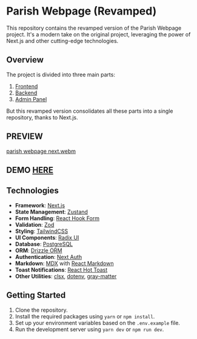 # Parish Webpage (Revamped)

This repository contains the revamped version of the Parish Webpage project. It's a modern take on the original project, leveraging the power of Next.js and other cutting-edge technologies.

## Overview

The project is divided into three main parts:
1. [Frontend](https://github.com/xyashino/parish-webpage-front)
2. [Backend](https://github.com/xyashino/parish-webpage-backend)
3. [Admin Panel](https://github.com/xyashino/parish-webpage-admin-panel)

But this revamped version consolidates all these parts into a single repository, thanks to Next.js.

## PREVIEW
[parish webpage next.webm](https://github.com/xyashino/parish-webpage-next/assets/69910622/ead511d3-17e7-4f94-b4e9-6daab739396d)

## DEMO [HERE](https://parafia.yashino.live/)

## Technologies

- **Framework**: [Next.js](https://nextjs.org/)
- **State Management**: [Zustand](https://github.com/pmndrs/zustand)
- **Form Handling**: [React Hook Form](https://react-hook-form.com/)
- **Validation**: [Zod](https://github.com/colinhacks/zod)
- **Styling**: [TailwindCSS](https://tailwindcss.com/)
- **UI Components**: [Radix UI](https://radix-ui.com/)
- **Database**: [PostgreSQL](https://www.postgresql.org/)
- **ORM**: [Drizzle ORM](https://drizzle-orm.github.io/drizzle/)
- **Authentication**: [Next Auth](https://next-auth.js.org/)
- **Markdown**: [MDX](https://mdxjs.com/) with [React Markdown](https://github.com/remarkjs/react-markdown)
- **Toast Notifications**: [React Hot Toast](https://react-hot-toast.com/)
- **Other Utilities**: [clsx](https://github.com/lukeed/clsx), [dotenv](https://github.com/motdotla/dotenv), [gray-matter](https://github.com/jonschlinkert/gray-matter)

## Getting Started

1. Clone the repository.
2. Install the required packages using `yarn` or `npm install`.
3. Set up your environment variables based on the `.env.example` file.
4. Run the development server using `yarn dev` or `npm run dev`.
